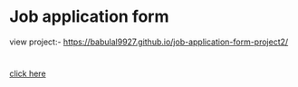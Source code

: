 # Job application form
view project:-  https://babulal9927.github.io/job-application-form-project2/
#
[click here]( https://babulal9927.github.io/job-application-form-project2/)
